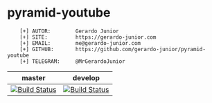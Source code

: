 # pyramid-youtube

```
    [+] AUTOR:        Gerardo Junior
    [+] SITE:         https://gerardo-junior.com
    [+] EMAIL:        me@gerardo-junior.com
    [+] GITHUB:       https://github.com/gerardo-junior/pyramid-youtube
    [+] TELEGRAM:     @MrGerardoJunior
```

| master  | develop  |
| :------------: | :------------: |
| [![Build Status](https://api.travis-ci.org/gerardo-junior/pyramid-youtube.svg?branch=master)](https://travis-ci.org/gerardo-junior/pyramid-youtube)  |  [![Build Status](https://api.travis-ci.org/gerardo-junior/pyramid-youtube.svg?branch=develop)](https://travis-ci.org/gerardo-junior/pyramid-youtube) |
